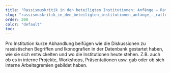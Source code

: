 ```yaml
---
title: "Rassismuskritik in den beteiligten Institutionen: Anfänge – Ratlosigkeit – Mut und Öffnung"
slug: "rassismuskritik_in_den_beteiligten_institutionen_anfänge_–_ratlosigkeit_–_mut_und_öffnung"
order: 200
color: "default"
toc:
---
```


Pro Institution kurze Abhandlung beifügen wie die Diskussionen zu rassistischen Begriffen und Ikonografien in der Datenbank gestartet haben, wie sie sich entwickelten und wo die Institutionen heute stehen. Z.B. auch ob es in interne Projekte, Workshops, Präsentationen usw. gab oder ob sich interne Arbeitsgremien gebildet haben.